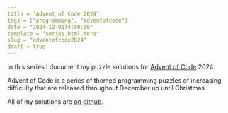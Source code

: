 ```yaml
---
title = "Advent of Code 2024"
tags = ["programming", "adventofcode"]
date = "2024-12-01T4:00:00"
template = "series.html.tera"
slug = "adventofcode2024"
draft = true
---
```


In this series I document my puzzle solutions for [Advent of Code](https://adventofcode.com/) 2024.

Advent of Code is a series of themed programming puzzles of increasing difficulty that are released throughout December up until Christmas.

All of my solutions are [on github](https://github.com/AbooMinister25/adventofcode2024).
